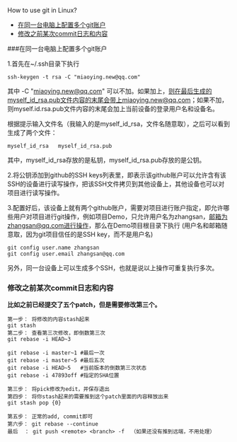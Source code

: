 


 How to use git in Linux?
<!-- vim-markdown-toc GFM -->

* [在同一台电脑上配置多个git账户](#在同一台电脑上配置多个git账户)
* [修改之前某次commit日志和内容](#修改之前某次commit日志和内容)

<!-- vim-markdown-toc -->

###在同一台电脑上配置多个git账户

1.首先在~/.ssh目录下执行

```
ssh-keygen -t rsa -C "miaoying.new@qq.com"
```
其中 -C "miaoying.new@qq.com" 可以不加。如果加上，则在最后生成的myself_id_rsa.pub文件内容的末尾会带上miaoying.new@qq.com；如果不加，则myself.id.rsa.pub文件内容的末尾会加上当前设备的登录用户名和设备名。

根据提示输入文件名（我输入的是myself_id_rsa，文件名随意取），之后可以看到生成了两个文件：
```
myself_id_rsa   myself_id_rsa.pub
```
其中，myself_id_rsa存放的是私钥，myself_id_rsa.pub存放的是公钥。



2.将公钥添加到github的SSH keys列表里，即表示该github账户可以允许含有该SSH的设备进行读写操作，把该SSH文件拷贝到其他设备上，其他设备也可以对项目进行读写操作。



3.配置好后，该设备上就有两个github账户，需要对项目进行账户指定，即允许哪些用户对项目进行git操作，例如项目Demo，只允许用户名为zhangsan，邮箱为zhangsan@qq.com进行操作，那么在Demo项目根目录下执行 (用户名和邮箱随意取，因为git项目信任的是SSH key，而不是用户名)

```
git config user.name zhangsan
git config user.email zhangsan@qq.com
```

另外，同一台设备上可以生成多个SSH，也就是说以上操作可重复执行多次。


### 修改之前某次commit日志和内容

**比如之前已经提交了五个patch，但是需要修改第三个。**

```
第一步： 将修改的内容stash起来
git stash
第二步： 查看第三次修改，即倒数第三次
git rebase -i HEAD~3

git rebase -i master~1 #最后一次
git rebase -i master~5 #最后五次
git rebase -i HEAD~5   #当前版本的倒数第三次状态
git rebase -i 47893off #指定的SHA位置

第三步： 将pick修改为edit，并保存退出
第四步： 将你stash起来的需要推到这个patch里面的内容释放出来
git stash pop {0}

第五步： 正常的add, commit即可
第六步： git rebase --continue
最后  ： git push <remote> <branch> -f  （如果还没有推到远端，不用处理）



```
